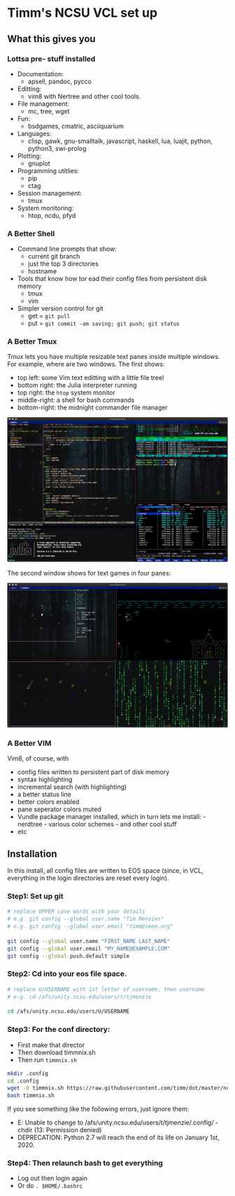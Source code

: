 # Timm's NCSU VCL set up


## What this gives you

### Lottsa pre- stuff installed


- Documentation: 
     - apsell, pandoc, pycco
- Editting: 
     - vim8 with Nertree and other cool tools.
- File management: 
     - mc, tree, wget
- Fun: 
     - bsdgames, cmatric, asciiquarium
- Languages: 
     - clisp, gawk, gnu-smalltalk, javascript, haskell, lua, luajit, python, python3, swi-prolog
- Plotting:
     - gnuplot
- Programming utitlies: 
     - pip
     - ctag
- Session management:
     - tmux
- System monitoring: 
     - htop, ncdu, pfyd

### A Better Shell

- Command line prompts that show:
     - current git branch
     - just the top 3 directories 
     - hostname
- Tools that know how tor ead their config files from persistent disk memory
     - tmux
     - vim
- Simpler version control for git
     - get = `git pull`
     - put = `git commit -am saving; git push; git status`

### A Better Tmux

Tmux lets you have multiple resizable text panes inside multiple windows.
For example, where are two windows. The first shows:

- top left: some Vim text editting with a little file treel
- bottom right: the Julia interpreter running
- top right: the `htop` system monitor
- middle-right: a shell for bash commands
- bottom-right: the midnight commander file manager

<a href="work.png"><img src="work.png" width=600></a>

The second window shows for text games in four panes:

<a href="play.png"><img src="play.png" width=600></a>

### A Better VIM

Vim8, of course, with

- config files written to persistent part of disk memory
- syntax highlighting
- incremental search (with highlighting)
- a better status line
- better colors enabled
- pane seperator colors muted
- Vundle package manager installed, which in turn lets me install:
      - nerdtree
      - various color schemes
      - and other cool stuff
- etc

## Installation

In this install, all config files are written to EOS space
(since, in VCL, everything in the login directories are reset every login).

### Step1: Set up git

```sh
# replace UPPER case words with your details
# e.g. git config --global user.name "Tim Menzies"
# e.g. git config --global user.email "timm@ieee.org"

git config --global user.name "FIRST_NAME LAST_NAME"
git config --global user.email "MY_NAME@EXAMPLE.COM"
git config --global push.default simple
```

### Step2: Cd into your eos file space. 

```sh
# replace U/USERNAME with 1st letter of username, then username
# e.g. cd /afs/unity.ncsu.edu/users/t/tjmenzie

cd /afs/unity.ncsu.edu/users/U/USERNAME
```

### Step3: For the conf directory:

- First make that director
- Then download timmnix.sh
- Then run `timmnix.sh`

```sh
mkdir .config
cd .config
wget -O timmnix.sh https://raw.githubusercontent.com/timm/dot/master/ncsu/vcl/timmnix.sh
bash timmnix.sh
```

If you see something like the following errors, just ignore them:

- E: Unable to change to /afs/unity.ncsu.edu/users/t/tjmenzie/.config/ - chdir (13: Permission denied)
- DEPRECATION: Python 2.7 will reach the end of its life on January 1st, 2020.

### Step4: Then relaunch bash to get everything 

- Log out then login again
- Or do `. $HOME/.bashrc`



